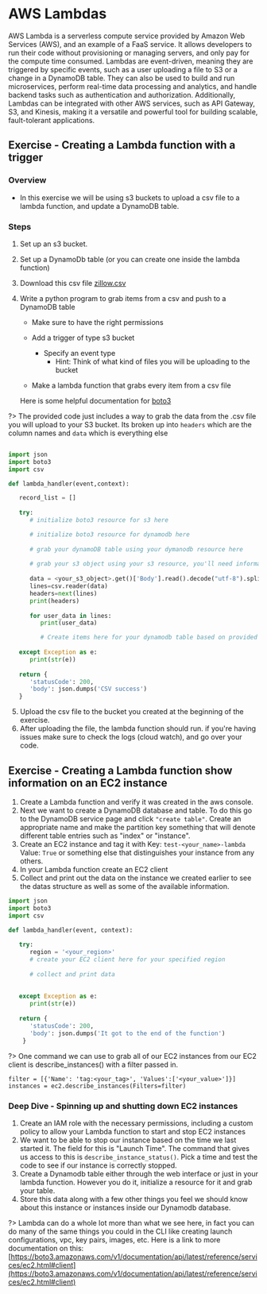 # AWS Lambdas

AWS Lambda is a serverless compute service provided by Amazon Web Services (AWS), and an example of a FaaS service. It allows developers to run their code without provisioning or managing servers, and only pay for the compute time consumed. Lambdas are event-driven, meaning they are triggered by specific events, such as a user uploading a file to S3 or a change in a DynamoDB table. They can also be used to build and run microservices, perform real-time data processing and analytics, and handle backend tasks such as authentication and authorization. Additionally, Lambdas can be integrated with other AWS services, such as API Gateway, S3, and Kinesis, making it a versatile and powerful tool for building scalable, fault-tolerant applications.

## Exercise - Creating a Lambda function with a trigger

### Overview

- In this exercise we will be using s3 buckets to upload a csv file to a lambda function, and update a DynamoDB table.

### Steps

1. Set up an s3 bucket.
2. Set up a DynamoDb table (or you can create one inside the lambda function)
3. Download this csv file [zillow.csv](https://people.sc.fsu.edu/~jburkardt/data/csv/zillow.csv) 
4. Write a python program to grab items from a csv and push to a DynamoDB table

   - Make sure to have the right permissions
   - Add a trigger of type s3 bucket

     - Specify an event type
       - Hint: Think of what kind of files you will be uploading to the bucket
   - Make a lambda function that grabs every item from a csv file

   Here is some helpful documentation for [boto3](https://boto3.amazonaws.com/v1/documentation/api/latest/guide/dynamodb.html)

?> The provided code just includes a way to grab the data from the .csv file you will upload to your S3 bucket. Its broken up into `headers` which are the column names and `data` which is everything else

```python

import json
import boto3
import csv

def lambda_handler(event,context):

   record_list = []
   
   try:
      # initialize boto3 resource for s3 here

      # initialize boto3 resource for dynamodb here
     
      # grab your dynamoDB table using your dymanodb resource here
    
      # grab your s3 object using your s3 resource, you'll need information inside of the "event" object to do so
    
      data = <your_s3_object>.get()['Body'].read().decode("utf-8").splitlines()
      lines=csv.reader(data)
      headers=next(lines)
      print(headers)
    
      for user_data in lines:
         print(user_data)

         # Create items here for your dynamodb table based on provided .csv file
    
   except Exception as e:
      print(str(e))
          
   return {
      'statusCode': 200,
      'body': json.dumps('CSV success')
   }

```


5. Upload the csv file to the bucket you created at the beginning of the exercise.
6. After uploading the file, the lambda function should run. if you're having issues make sure to check the logs (cloud watch), and go over your code.

## Exercise - Creating a Lambda function show information on an EC2 instance

1. Create a Lambda function and verify it was created in the aws console.
2. Next we want to create a DynamoDB database and table.  To do this go to the DynamoDB service page and click `"create table"`.  Create an appropriate name and make the partition key something that will denote different table entries such as "index" or "instance".
3. Create an EC2 instance and tag it with Key: `test-<your_name>-lambda` Value: `True`  or something else that distinguishes your instance from any others.
4. In your Lambda function create an EC2 client
5. Collect and print out the data on the instance we created earlier to see the datas structure as well as some of the available information.

```python
import json
import boto3
import csv

def lambda_handler(event, context):
   
   try: 
      region = '<your_region>'
      # create your EC2 client here for your specified region
    
      # collect and print data
    
   
   except Exception as e:
      print(str(e))
          
   return {
      'statusCode': 200,
      'body': json.dumps('It got to the end of the function')
    }
```

?> One command we can use to grab all of our EC2 instances from our EC2 client is describe_instances() with a filter passed in.

```
filter = [{'Name': 'tag:<your_tag>', 'Values':['<your_value>']}]
instances = ec2.describe_instances(Filters=filter)
```

### Deep Dive - Spinning up and shutting down EC2 instances

1. Create an IAM role with the necessary permissions, including a custom policy to allow your Lambda function to start and stop EC2 instances
2. We want to be able to stop our instance based on the time we last started it.
   The field for this is "Launch Time".  The command that gives us access to this is `describe_instance_status()`. Pick a time and test the code to see if our instance is correctly stopped.
3. Create a Dynamodb table either through the web interface or just in your lambda function.  However you do it, initialize a resource for it and grab your table.
4. Store this data along with a few other things you feel we should know about this instance or instances inside our Dynamodb database.

?> Lambda can do a whole lot more than what we see here, in fact you can do many of the same things you could in the CLI like creating launch configurations, vpc, key pairs, images, etc.  Here is a link to more documentation on this: [https://boto3.amazonaws.com/v1/documentation/api/latest/reference/services/ec2.html#client](https://boto3.amazonaws.com/v1/documentation/api/latest/reference/services/ec2.html#client)
